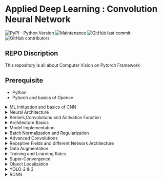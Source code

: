 # Applied Deep Learning : Convolution Neural Network

![PyPI - Python Version](https://img.shields.io/pypi/pyversions/3)
![Maintenance](https://img.shields.io/maintenance/yes/2020)
![GitHub last commit](https://img.shields.io/github/last-commit/Shakil-1501/TSAI)
![GitHub contributors](https://img.shields.io/github/contributors/Shakil-1501/TSAI)


## REPO Discription

   This repository is all about Computer Vision on Pytorch Framework

## Prerequisite

- Python
- Pytorch and basics of Opencv

<details>
<summary>ML Intituation and basics of CNN</summary>

[Work-Link]()

This describes the very basics of Python, i would recommend binge watching Raymond Hettinger's YouTube Videos, as much as you can, also learn list comprehension, slicing, partial, functools, functional programming, classes, MRO, decorators, lambdas, python 3 typing

Also here i learnt the basics of how a Neural Network learns, how the different channels are formed, what are kernels, how does the DNN make sense of the input it gets, and more !

Have you ever wondered, like why do we only use 3x3 kernels ? i had always wondered, why not 5x5 ? 7x7 ? in this session i learnt why, and how does even the kernel size matter ? why is it only odd numbers ? and why only squares ? and why is 3x3 kernel used twice same as a 5x5 kernel, what is receptive field ?

</details>

<details>
<summary>Neural Architecture</summary>

[Work-Link]()

This describes the basic neural network architecure, see its page for details

</details>

<details>
<summary>Kernels,Convolutions and Activation Function</summary>

[Work-Link]()

Basic Pytorch architecture for working with neural networks, introduces you to nn.Module, optimizers, forward and backward pass, datasets, how to apply simple augmentation.

</details>

<details>
<summary>Architecture Basics</summary>

[Work-Link]()

Here we had to train MNIST to get 99.4% accuracy with some given contraints, was quite fun to do this, got me out of the noob shell of what a neural network actually is and what it does, because i had to write code manually, not copy paste any more.

</details>

<details>
<summary>Model Implementation</summary>

[Work-Link]()

This was very important to realise the basic steps required to make a neural network and then go on to optimize it, to get the perfect model size and accuracy, very important, please see its documentation, and all the notebooks

</details>

<details>
<summary>Batch Normalization and Regularization</summary>

[Work-Link]()

</details>

<details>
<summary>Advanced Convolutions</summary>

[Work-Link]()

</details>

<details>
<summary>Receptive Fields and different Network Architecture</summary>

[Work-Link]()

</details>

<details>
<summary>Data Augmentation</summary>

[Work-Link]()

</details>

<details>
<summary>Training and Learning Rates</summary>

[Work-Link]()

</details>

<details>
<summary>Super-Convergence</summary>

[Work-Link]()

</details>

<details>
<summary>Object Localization</summary>

[Work-Link]()

</details>

<details>
<summary>YOLO-2 & 3</summary>

[Work-Link]()

</details>

<details>
<summary>RCNN</summary>

[Work-Link]()

</details>
